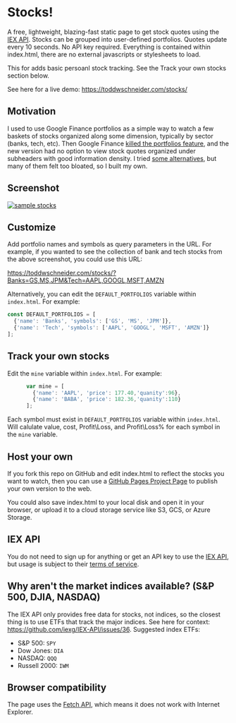 
# Stocks!

A free, lightweight, blazing-fast static page to get stock quotes using the [IEX API](https://iextrading.com/developer/). Stocks can be grouped into user-defined portfolios. Quotes update every 10 seconds. No API key required. Everything is contained within index.html, there are no external javascripts or stylesheets to load.

This for adds basic persoanl stock tracking. See the Track your own stocks section below.

See here for a live demo: https://toddwschneider.com/stocks/

## Motivation

I used to use Google Finance portfolios as a simple way to watch a few baskets of stocks organized along some dimension, typically by sector (banks, tech, etc). Then Google Finance [killed the portfolios feature](https://productforums.google.com/forum/#!category-topic/websearch/uf8q-AaPiyQ), and the new version had no option to view stock quotes organized under subheaders with good information density. I tried [some alternatives](https://www.marketbeat.com/press-room/google-finance-changes-and-alternatives/), but many of them felt too bloated, so I built my own.

## Screenshot

[![sample stocks](https://user-images.githubusercontent.com/70271/39388917-b15dde6e-4a51-11e8-8a30-72c8bd42f50a.png)](https://toddwschneider.com/stocks/)

## Customize

Add portfolio names and symbols as query parameters in the URL. For example, if you wanted to see the collection of bank and tech stocks from the above screenshot, you could use this URL:

https://toddwschneider.com/stocks/?Banks=GS,MS,JPM&Tech=AAPL,GOOGL,MSFT,AMZN

Alternatively, you can edit the `DEFAULT_PORTFOLIOS` variable within `index.html`. For example:

```js
const DEFAULT_PORTFOLIOS = [
  {'name': 'Banks', 'symbols': ['GS', 'MS', 'JPM']},
  {'name': 'Tech', 'symbols': ['AAPL', 'GOOGL', 'MSFT', 'AMZN']}
];
```

## Track your own stocks

Edit the `mine` variable within `index.html`. For example:
```js
      var mine = [
        {'name': 'AAPL', 'price': 177.40,'quanity':96},
        {'name': 'BABA', 'price': 182.36,'quanity':110}
      ];
 ```
Each symbol must exist in `DEFAULT_PORTFOLIOS` variable within `index.html`. Will calulate value, cost, Profit\Loss, and Profit\Loss% for each symbol in the `mine` variable.

## Host your own

If you fork this repo on GitHub and edit index.html to reflect the stocks you want to watch, then you can use a [GitHub Pages Project Page](https://help.github.com/articles/user-organization-and-project-pages/) to publish your own version to the web.

You could also save index.html to your local disk and open it in your browser, or upload it to a cloud storage service like S3, GCS, or Azure Storage.

## IEX API

You do not need to sign up for anything or get an API key to use the [IEX API](https://iextrading.com/developer/docs/), but usage is subject to their [terms of service](https://iextrading.com/api-terms/).

## Why aren't the market indices available? (S&P 500, DJIA, NASDAQ)

The IEX API only provides free data for stocks, not indices, so the closest thing is to use ETFs that track the major indices. See here for context: https://github.com/iexg/IEX-API/issues/36. Suggested index ETFs:

- S&P 500: `SPY`
- Dow Jones: `DIA`
- NASDAQ: `QQQ`
- Russell 2000: `IWM`

## Browser compatibility

The page uses the [Fetch API](https://developer.mozilla.org/en-US/docs/Web/API/Fetch_API), which means it does not work with Internet Explorer.
